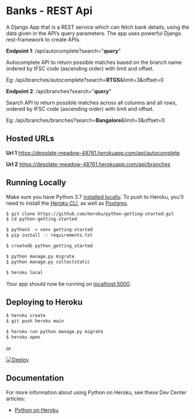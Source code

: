 # Banks - REST Api

A Django App that is a REST service which can fetch bank details, using the data given in the API’s query parameters.
The app uses powerful Django rest-framework to create APIs.

**Endpoint 1**: /api/autocomplete?search="**_query_**"

  Autocomplete API to return possible matches based on the branch name ordered by IFSC code (ascending order) with limit and offset.

  Eg: /api/branches/autocomplete?search=**RTGS**&limit=3&offset=0
  
**Endpoint 2**: /api/branches?search="**_query_**"

Search API to return possible matches across all columns and all rows, ordered by IFSC code (ascending order) with limit and offset.

  Eg: /api/branches/branches?search=**Bangalore**&limit=3&offset=0
  
## Hosted URLs

**Url 1** https://desolate-meadow-48761.herokuapp.com/api/autocomplete

**Url 2** https://desolate-meadow-48761.herokuapp.com/api/branches



## Running Locally

Make sure you have Python 3.7 [installed locally](http://install.python-guide.org). To push to Heroku, you'll need to install the [Heroku CLI](https://devcenter.heroku.com/articles/heroku-cli), as well as [Postgres](https://devcenter.heroku.com/articles/heroku-postgresql#local-setup).

```sh
$ git clone https://github.com/heroku/python-getting-started.git
$ cd python-getting-started

$ python3 -m venv getting-started
$ pip install -r requirements.txt

$ createdb python_getting_started

$ python manage.py migrate
$ python manage.py collectstatic

$ heroku local
```

Your app should now be running on [localhost:5000](http://localhost:5000/).

## Deploying to Heroku

```sh
$ heroku create
$ git push heroku main

$ heroku run python manage.py migrate
$ heroku open
```
or

[![Deploy](https://www.herokucdn.com/deploy/button.svg)](https://heroku.com/deploy)

## Documentation

For more information about using Python on Heroku, see these Dev Center articles:

- [Python on Heroku](https://devcenter.heroku.com/categories/python)
